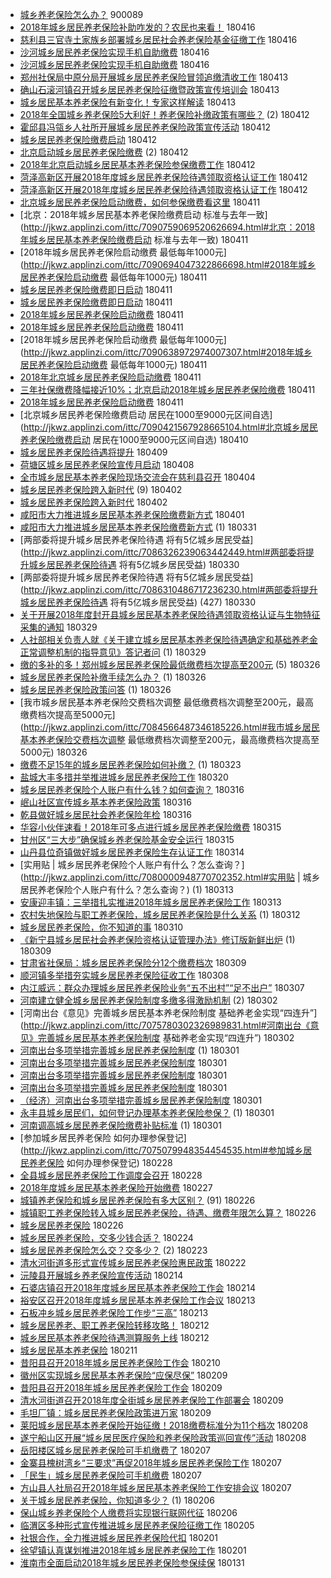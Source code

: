 - [城乡养老保险怎么办？](http://jkwz.applinzi.com/ittc/7043589284097950481.html#城乡养老保险怎么办？)  900089 
- [2018年城乡居民养老保险补助咋发的？农民也来看！](http://jkwz.applinzi.com/ittc/7092712441723225105.html#2018年城乡居民养老保险补助咋发的？农民也来看！)  180416 
- [慈利县三官寺土家族乡部署城乡居民社会养老保险基金征缴工作](http://jkwz.applinzi.com/ittc/7092606554576782346.html#慈利县三官寺土家族乡部署城乡居民社会养老保险基金征缴工作)  180416 
- [沙河城乡居民养老保险实现手机自助缴费](http://jkwz.applinzi.com/ittc/7092534032762143754.html#沙河城乡居民养老保险实现手机自助缴费)  180416 
- [沙河城乡居民养老保险实现手机自助缴费](http://jkwz.applinzi.com/ittc/7092529906682692618.html#沙河城乡居民养老保险实现手机自助缴费)  180416 
- [郑州社保局中原分局开展城乡居民养老保险冒领追缴清收工作](http://jkwz.applinzi.com/ittc/7091514920615281680.html#郑州社保局中原分局开展城乡居民养老保险冒领追缴清收工作)  180413 
- [确山石滚河镇召开城乡居民养老保险征缴暨政策宣传培训会](http://jkwz.applinzi.com/ittc/7091458803281429510.html#确山石滚河镇召开城乡居民养老保险征缴暨政策宣传培训会)  180413 
- [城乡居民基本养老保险有新变化！专家这样解读](http://jkwz.applinzi.com/ittc/7091363939583788043.html#城乡居民基本养老保险有新变化！专家这样解读)  180413 
- [2018年全国城乡养老保险5大利好！养老保险补缴政策有哪些？](http://jkwz.applinzi.com/ittc/7091109557059453962.html#2018年全国城乡养老保险5大利好！养老保险补缴政策有哪些？) (2) 180412 
- [霍邱县冯瓴乡人社所开展城乡居民养老保险政策宣传活动](http://jkwz.applinzi.com/ittc/7091048222829315089.html#霍邱县冯瓴乡人社所开展城乡居民养老保险政策宣传活动)  180412 
- [城乡居民养老保险缴费启动](http://jkwz.applinzi.com/ittc/7091044968334623754.html#城乡居民养老保险缴费启动)  180412 
- [北京启动城乡居民养老保险缴费](http://jkwz.applinzi.com/ittc/7091043677378184198.html#北京启动城乡居民养老保险缴费) (2) 180412 
- [2018年北京启动城乡居民基本养老保险参保缴费工作](http://jkwz.applinzi.com/ittc/7091040425295217680.html#2018年北京启动城乡居民基本养老保险参保缴费工作)  180412 
- [菏泽高新区开展2018年度城乡居民养老保险待遇领取资格认证工作](http://jkwz.applinzi.com/ittc/7091037387025286150.html#菏泽高新区开展2018年度城乡居民养老保险待遇领取资格认证工作)  180412 
- [菏泽高新区开展2018年度城乡居民养老保险待遇领取资格认证工作](http://jkwz.applinzi.com/ittc/7090957218365309963.html#菏泽高新区开展2018年度城乡居民养老保险待遇领取资格认证工作)  180412 
- [北京城乡居民养老保险启动缴费，如何参保缴费看这里](http://jkwz.applinzi.com/ittc/7090852235569529866.html#北京城乡居民养老保险启动缴费，如何参保缴费看这里)  180411 
- [北京：2018年城乡居民基本养老保险缴费启动 标准与去年一致](http://jkwz.applinzi.com/ittc/7090759069520626694.html#北京：2018年城乡居民基本养老保险缴费启动 标准与去年一致)  180411 
- [2018年城乡居民养老保险启动缴费 最低每年1000元](http://jkwz.applinzi.com/ittc/7090694047322866698.html#2018年城乡居民养老保险启动缴费 最低每年1000元)  180411 
- [城乡居民养老保险缴费即日启动](http://jkwz.applinzi.com/ittc/7090680275711558666.html#城乡居民养老保险缴费即日启动)  180411 
- [城乡居民养老保险缴费即日启动](http://jkwz.applinzi.com/ittc/7090674419527844870.html#城乡居民养老保险缴费即日启动)  180411 
- [2018年城乡居民养老保险启动缴费](http://jkwz.applinzi.com/ittc/7090659500052972550.html#2018年城乡居民养老保险启动缴费)  180411 
- [2018年城乡居民养老保险启动缴费](http://jkwz.applinzi.com/ittc/7090659077682365450.html#2018年城乡居民养老保险启动缴费)  180411 
- [2018年城乡居民养老保险启动缴费 最低每年1000元](http://jkwz.applinzi.com/ittc/7090638972974007307.html#2018年城乡居民养老保险启动缴费 最低每年1000元)  180411 
- [2018年北京城乡居民养老保险启动缴费](http://jkwz.applinzi.com/ittc/7090612110998635530.html#2018年北京城乡居民养老保险启动缴费)  180411 
- [三年社保缴费降幅接近10%；北京启动2018年城乡居民养老保险缴费](http://jkwz.applinzi.com/ittc/7090387566815872010.html#三年社保缴费降幅接近10%；北京启动2018年城乡居民养老保险缴费)  180411 
- [2018年城乡居民养老保险启动缴费](http://jkwz.applinzi.com/ittc/7090554396079555594.html#2018年城乡居民养老保险启动缴费)  180411 
- [北京城乡居民养老保险缴费启动 居民在1000至9000元区间自选](http://jkwz.applinzi.com/ittc/7090421567928665104.html#北京城乡居民养老保险缴费启动 居民在1000至9000元区间自选)  180410 
- [城乡居民养老保险待遇将提升](http://jkwz.applinzi.com/ittc/7089930059739825162.html#城乡居民养老保险待遇将提升)  180409 
- [荷塘区城乡居民养老保险宣传月启动](http://jkwz.applinzi.com/ittc/7089661020652176395.html#荷塘区城乡居民养老保险宣传月启动)  180408 
- [全市城乡居民基本养老保险现场交流会在慈利县召开](http://jkwz.applinzi.com/ittc/7088081869667304458.html#全市城乡居民基本养老保险现场交流会在慈利县召开)  180404 
- [城乡居民养老保险跨入新时代](http://jkwz.applinzi.com/ittc/7087431540151944198.html#城乡居民养老保险跨入新时代) (9) 180402 
- [城乡居民养老保险跨入新时代](http://jkwz.applinzi.com/ittc/7087422915241067531.html#城乡居民养老保险跨入新时代)  180402 
- [咸阳市大力推进城乡居民基本养老保险缴费新方式](http://jkwz.applinzi.com/ittc/7086942122915922960.html#咸阳市大力推进城乡居民基本养老保险缴费新方式)  180401 
- [咸阳市大力推进城乡居民基本养老保险缴费新方式](http://jkwz.applinzi.com/ittc/7086542174969922577.html#咸阳市大力推进城乡居民基本养老保险缴费新方式) (1) 180331 
- [两部委将提升城乡居民养老保险待遇 将有5亿城乡居民受益](http://jkwz.applinzi.com/ittc/7086326239063442449.html#两部委将提升城乡居民养老保险待遇 将有5亿城乡居民受益)  180330 
- [两部委将提升城乡居民养老保险待遇 将有5亿城乡居民受益](http://jkwz.applinzi.com/ittc/7086310486717236230.html#两部委将提升城乡居民养老保险待遇 将有5亿城乡居民受益) (427) 180330 
- [关于开展2018年度封开县城乡居民基本养老保险待遇领取资格认证与生物特征采集的通知](http://jkwz.applinzi.com/ittc/7086012463348974609.html#关于开展2018年度封开县城乡居民基本养老保险待遇领取资格认证与生物特征采集的通知)  180329 
- [人社部相关负责人就《关于建立城乡居民基本养老保险待遇确定和基础养老金正常调整机制的指导意见》答记者问](http://jkwz.applinzi.com/ittc/7085919541656028167.html#人社部相关负责人就《关于建立城乡居民基本养老保险待遇确定和基础养老金正常调整机制的指导意见》答记者问) (1) 180329 
- [缴的多补的多！郑州城乡居民养老保险最低缴费档次提高至200元](http://jkwz.applinzi.com/ittc/7084853494622454794.html#缴的多补的多！郑州城乡居民养老保险最低缴费档次提高至200元) (5) 180326 
- [城乡居民养老保险补缴手续怎么办？](http://jkwz.applinzi.com/ittc/7084813016535401478.html#城乡居民养老保险补缴手续怎么办？) (1) 180326 
- [城乡居民养老保险政策问答](http://jkwz.applinzi.com/ittc/7084784724688241674.html#城乡居民养老保险政策问答) (1) 180326 
- [我市城乡居民基本养老保险交费档次调整 最低缴费档次调整至200元，最高缴费档次提高至5000元](http://jkwz.applinzi.com/ittc/7084566487346185226.html#我市城乡居民基本养老保险交费档次调整 最低缴费档次调整至200元，最高缴费档次提高至5000元)  180326 
- [缴费不足15年的城乡居民养老保险如何补缴？](http://jkwz.applinzi.com/ittc/7083717585994777607.html#缴费不足15年的城乡居民养老保险如何补缴？) (1) 180323 
- [盐城大丰多措并举推进城乡居民养老保险工作](http://jkwz.applinzi.com/ittc/7082506982244484102.html#盐城大丰多措并举推进城乡居民养老保险工作)  180320 
- [城乡居民养老保险个人账户有什么钱？如何查询？](http://jkwz.applinzi.com/ittc/7081204838040077318.html#城乡居民养老保险个人账户有什么钱？如何查询？)  180316 
- [岷山社区宣传城乡基本养老保险政策](http://jkwz.applinzi.com/ittc/7081164822362457098.html#岷山社区宣传城乡基本养老保险政策)  180316 
- [乾县做好城乡居民社会养老保险年检](http://jkwz.applinzi.com/ittc/7080979102976967690.html#乾县做好城乡居民社会养老保险年检)  180316 
- [华容小伙伴速看！2018年可多点进行城乡居民养老保险缴费](http://jkwz.applinzi.com/ittc/7080732447212045329.html#华容小伙伴速看！2018年可多点进行城乡居民养老保险缴费)  180315 
- [甘州区“三大步”确保城乡养老保险基金安全运行](http://jkwz.applinzi.com/ittc/7080671665539515402.html#甘州区“三大步”确保城乡养老保险基金安全运行)  180315 
- [山丹县位奇镇做好城乡居民养老保险生存认证工作](http://jkwz.applinzi.com/ittc/7080267307576460298.html#山丹县位奇镇做好城乡居民养老保险生存认证工作)  180314 
- [实用贴 | 城乡居民养老保险个人账户有什么？怎么查询？](http://jkwz.applinzi.com/ittc/7080000948770702352.html#实用贴 | 城乡居民养老保险个人账户有什么？怎么查询？) (1) 180313 
- [安康迎丰镇：三举措扎实推进2018年城乡居民养老保险工作](http://jkwz.applinzi.com/ittc/7079923079260406801.html#安康迎丰镇：三举措扎实推进2018年城乡居民养老保险工作)  180313 
- [农村失地保险与职工养老保险，城乡居民养老保险是什么关系](http://jkwz.applinzi.com/ittc/7079625401880282123.html#农村失地保险与职工养老保险，城乡居民养老保险是什么关系) (1) 180312 
- [城乡居民养老保险，你不知道的事](http://jkwz.applinzi.com/ittc/7078889340262679558.html#城乡居民养老保险，你不知道的事)  180310 
- [《新宁县城乡居民社会养老保险资格认证管理办法》修订版新鲜出炉](http://jkwz.applinzi.com/ittc/7078444930790065162.html#《新宁县城乡居民社会养老保险资格认证管理办法》修订版新鲜出炉) (1) 180309 
- [甘肃省社保局：城乡居民养老保险分12个缴费档次](http://jkwz.applinzi.com/ittc/7078434587686732810.html#甘肃省社保局：城乡居民养老保险分12个缴费档次)  180309 
- [顺河镇多举措夯实城乡居民养老保险征收工作](http://jkwz.applinzi.com/ittc/7078025900761547793.html#顺河镇多举措夯实城乡居民养老保险征收工作)  180308 
- [内江威远：群众办理城乡居民养老保险业务“五不出村”“足不出户”](http://jkwz.applinzi.com/ittc/7077559996865053713.html#内江威远：群众办理城乡居民养老保险业务“五不出村”“足不出户”)  180307 
- [河南建立健全城乡居民养老保险制度多缴多得激励机制](http://jkwz.applinzi.com/ittc/7075821792042419206.html#河南建立健全城乡居民养老保险制度多缴多得激励机制) (2) 180302 
- [河南出台《意见》完善城乡居民基本养老保险制度 基础养老金实现“四连升”](http://jkwz.applinzi.com/ittc/7075780302326989831.html#河南出台《意见》完善城乡居民基本养老保险制度 基础养老金实现“四连升”)  180302 
- [河南出台多项举措完善城乡居民养老保险制度](http://jkwz.applinzi.com/ittc/7075526360548508683.html#河南出台多项举措完善城乡居民养老保险制度) (1) 180301 
- [河南出台多项举措完善城乡居民养老保险制度](http://jkwz.applinzi.com/ittc/7075502827034379280.html#河南出台多项举措完善城乡居民养老保险制度)  180301 
- [河南出台多项举措完善城乡居民养老保险制度](http://jkwz.applinzi.com/ittc/7075457170953208843.html#河南出台多项举措完善城乡居民养老保险制度)  180301 
- [河南出台多项举措完善城乡居民养老保险制度](http://jkwz.applinzi.com/ittc/7075452849133978630.html#河南出台多项举措完善城乡居民养老保险制度)  180301 
- [（经济）河南出台多项举措完善城乡居民养老保险制度](http://jkwz.applinzi.com/ittc/7075452358954058769.html#（经济）河南出台多项举措完善城乡居民养老保险制度)  180301 
- [永丰县城乡居民们，如何登记办理基本养老保险参保？](http://jkwz.applinzi.com/ittc/7074807744727352331.html#永丰县城乡居民们，如何登记办理基本养老保险参保？) (1) 180301 
- [河南调高城乡居民养老保险缴费补贴标准](http://jkwz.applinzi.com/ittc/7075409955530474506.html#河南调高城乡居民养老保险缴费补贴标准) (1) 180301 
- [参加城乡居民养老保险 如何办理参保登记](http://jkwz.applinzi.com/ittc/7075079948354454535.html#参加城乡居民养老保险 如何办理参保登记)  180228 
- [全县城乡居民养老保险工作调度会召开](http://jkwz.applinzi.com/ittc/7074994737839080465.html#全县城乡居民养老保险工作调度会召开)  180228 
- [2018年度城乡居民基本养老保险开始缴费](http://jkwz.applinzi.com/ittc/7074864658089772039.html#2018年度城乡居民基本养老保险开始缴费)  180227 
- [城镇养老保险和城乡居民养老保险有多大区别？](http://jkwz.applinzi.com/ittc/7074443037541663750.html#城镇养老保险和城乡居民养老保险有多大区别？) (91) 180226 
- [城镇职工养老保险转入城乡居民养老保险，待遇、缴费年限怎么算？](http://jkwz.applinzi.com/ittc/7074341642851320849.html#城镇职工养老保险转入城乡居民养老保险，待遇、缴费年限怎么算？)  180226 
- [城乡居民养老保险](http://jkwz.applinzi.com/ittc/7074318768736322577.html#城乡居民养老保险)  180226 
- [城乡居民养老保险，交多少钱合适？](http://jkwz.applinzi.com/ittc/7073335975034225675.html#城乡居民养老保险，交多少钱合适？)  180224 
- [城乡居民养老保险怎么交？交多少？](http://jkwz.applinzi.com/ittc/7073352123159151626.html#城乡居民养老保险怎么交？交多少？) (2) 180223 
- [清水河街道多形式宣传城乡居民养老保险惠民政策](http://jkwz.applinzi.com/ittc/7073006582353101834.html#清水河街道多形式宣传城乡居民养老保险惠民政策)  180222 
- [沅陵县开展城乡养老保险宣传活动](http://jkwz.applinzi.com/ittc/7069882999644881930.html#沅陵县开展城乡养老保险宣传活动)  180214 
- [石婆店镇召开2018年度城乡居民基本养老保险工作会](http://jkwz.applinzi.com/ittc/7069851599617147920.html#石婆店镇召开2018年度城乡居民基本养老保险工作会)  180214 
- [裕安区召开2018年度城乡居民基本养老保险工作会议](http://jkwz.applinzi.com/ittc/7069589768386380816.html#裕安区召开2018年度城乡居民基本养老保险工作会议)  180213 
- [石板冲乡城乡居民养老保险工作步“三高”](http://jkwz.applinzi.com/ittc/7069580724913308682.html#石板冲乡城乡居民养老保险工作步“三高”)  180213 
- [城乡居民养老、职工养老保险转移攻略！](http://jkwz.applinzi.com/ittc/7069127024486908945.html#城乡居民养老、职工养老保险转移攻略！)  180212 
- [城乡居民基本养老保险待遇测算服务上线](http://jkwz.applinzi.com/ittc/7069096651312858123.html#城乡居民基本养老保险待遇测算服务上线)  180212 
- [城乡居民基本养老保险](http://jkwz.applinzi.com/ittc/7068961889059341319.html#城乡居民基本养老保险)  180211 
- [昔阳县召开2018年城乡居民养老保险工作会](http://jkwz.applinzi.com/ittc/7068385971840484369.html#昔阳县召开2018年城乡居民养老保险工作会)  180210 
- [徽州区实现城乡居民基本养老保险“应保尽保”](http://jkwz.applinzi.com/ittc/7068119888571139089.html#徽州区实现城乡居民基本养老保险“应保尽保”)  180209 
- [昔阳县召开2018年城乡居民养老保险工作会](http://jkwz.applinzi.com/ittc/7068119543694492679.html#昔阳县召开2018年城乡居民养老保险工作会)  180209 
- [清水河街道召开2018年度全街城乡居民养老保险工作部署会](http://jkwz.applinzi.com/ittc/7068110755121857553.html#清水河街道召开2018年度全街城乡居民养老保险工作部署会)  180209 
- [毛坦厂镇：城乡居民养老保险政策进万家](http://jkwz.applinzi.com/ittc/7068097432561124358.html#毛坦厂镇：城乡居民养老保险政策进万家)  180209 
- [莱阳城乡居民基本养老保险开始征缴！2018缴费标准分为11个档次](http://jkwz.applinzi.com/ittc/7067802163151897611.html#莱阳城乡居民基本养老保险开始征缴！2018缴费标准分为11个档次)  180208 
- [遂宁船山区开展“城乡居民医疗保险和养老保险政策巡回宣传”活动](http://jkwz.applinzi.com/ittc/7067645211297973265.html#遂宁船山区开展“城乡居民医疗保险和养老保险政策巡回宣传”活动)  180208 
- [岳阳楼区城乡居民养老保险可手机缴费了](http://jkwz.applinzi.com/ittc/7067396403687326730.html#岳阳楼区城乡居民养老保险可手机缴费了)  180207 
- [金寨县槐树湾乡“三要求”再促2018年城乡居民养老保险工作](http://jkwz.applinzi.com/ittc/7067363402278503430.html#金寨县槐树湾乡“三要求”再促2018年城乡居民养老保险工作)  180207 
- [「民生」城乡居民养老保险可手机缴费](http://jkwz.applinzi.com/ittc/7067362483033867270.html#「民生」城乡居民养老保险可手机缴费)  180207 
- [方山县人社局召开2018年城乡居民基本养老保险工作安排会议](http://jkwz.applinzi.com/ittc/7067261619443074054.html#方山县人社局召开2018年城乡居民基本养老保险工作安排会议)  180207 
- [关于城乡居民养老保险，你知道多少？](http://jkwz.applinzi.com/ittc/7066999469252281351.html#关于城乡居民养老保险，你知道多少？) (1) 180206 
- [保山城乡养老保险个人缴费将实现银行联网代征](http://jkwz.applinzi.com/ittc/7066919793867621387.html#保山城乡养老保险个人缴费将实现银行联网代征)  180206 
- [临渭区多种形式宣传推进城乡居民养老保险征缴工作](http://jkwz.applinzi.com/ittc/7066614184609842187.html#临渭区多种形式宣传推进城乡居民养老保险征缴工作)  180205 
- [社银合作，全力推进城乡居民养老保险代扣](http://jkwz.applinzi.com/ittc/7065143792674276369.html#社银合作，全力推进城乡居民养老保险代扣)  180201 
- [徐望镇认真谋划推进2018年城乡居民养老保险工作](http://jkwz.applinzi.com/ittc/7065079615133844497.html#徐望镇认真谋划推进2018年城乡居民养老保险工作)  180201 
- [淮南市全面启动2018年城乡居民养老保险参保续保](http://jkwz.applinzi.com/ittc/7064841891407725584.html#淮南市全面启动2018年城乡居民养老保险参保续保)  180131 
